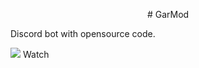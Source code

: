 <p align="center">
# GarMod

Discord bot with opensource code.

<img src="https://fdn.gsmarena.com/imgroot/news/21/02/youtube-android-4k-playback-option/-1220x526/gsmarena_000.jpg">
Watch
</p>
